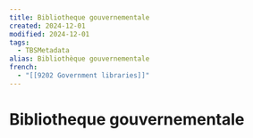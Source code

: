```yaml
---
title: Bibliotheque gouvernementale
created: 2024-12-01
modified: 2024-12-01
tags:
  - TBSMetadata
alias: Bibliothèque gouvernementale
french:
  - "[[9202 Government libraries]]"
---
```

# Bibliotheque gouvernementale
